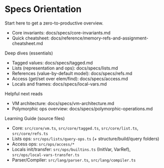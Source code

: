 # Specs Orientation

Start here to get a zero-to-productive overview.

- Core invariants: docs/specs/core-invariants.md
- Quick cheatsheet: docs/reference/memory-refs-and-assignment-cheatsheet.md

Deep dives (essentials)
- Tagged values: docs/specs/tagged.md
- Lists (representation and ops): docs/specs/lists.md
- References (value-by-default model): docs/specs/refs.md
- Access (get/set over elem/find): docs/specs/access.md
- Locals and frames: docs/specs/local-vars.md

Helpful next reads
- VM architecture: docs/specs/vm-architecture.md
- Polymorphic ops overview: docs/specs/polymorphic-operations.md

Learning Guide (source files)
- Core: `src/core/vm.ts`, `src/core/tagged.ts`, `src/core/list.ts`, `src/core/refs.ts`
- Lists ops: `src/ops/lists/query-ops.ts` (+ structure/build/query folders)
- Access ops: `src/ops/access/*`
- Locals init/transfer: `src/ops/builtins.ts` (InitVar, VarRef), `src/ops/local-vars-transfer.ts`
- Parser/Compiler: `src/lang/parser.ts`, `src/lang/compiler.ts`
